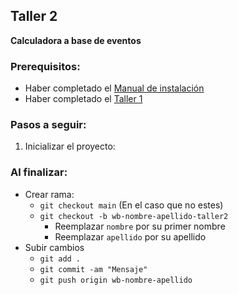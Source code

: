 ## Taller 2
**Calculadora a base de eventos**

### Prerequisitos: 
- Haber completado el [Manual de instalación](../README.md)
- Haber completado el [Taller 1](https://github.com/rilasso/UTP_Taller_Lambdas_AWS/blob/main/Talleres/Taller1.md)

### Pasos a seguir: 
1. Inicializar el proyecto:

### Al finalizar:
- Crear rama: 
    - ```git checkout main``` (En el caso que no estes)
    - ```git checkout -b wb-nombre-apellido-taller2``` 
        - Reemplazar ```nombre``` por su primer nombre
        - Reemplazar ```apellido``` por su apellido
- Subir cambios 
    - ```git add .```
    - ```git commit -am "Mensaje"```
    - ```git push origin wb-nombre-apellido```